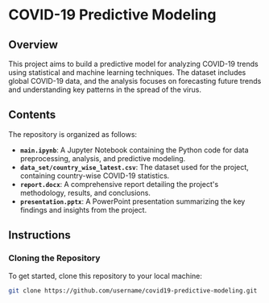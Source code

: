 # COVID-19 Predictive Modeling

## Overview
This project aims to build a predictive model for analyzing COVID-19 trends using statistical and machine learning techniques. The dataset includes global COVID-19 data, and the analysis focuses on forecasting future trends and understanding key patterns in the spread of the virus.

## Contents
The repository is organized as follows:

- **`main.ipynb`**: A Jupyter Notebook containing the Python code for data preprocessing, analysis, and predictive modeling.
- **`data_set/country_wise_latest.csv`**: The dataset used for the project, containing country-wise COVID-19 statistics.
- **`report.docx`**: A comprehensive report detailing the project's methodology, results, and conclusions.
- **`presentation.pptx`**: A PowerPoint presentation summarizing the key findings and insights from the project.

## Instructions
### Cloning the Repository
To get started, clone this repository to your local machine:
```bash
git clone https://github.com/username/covid19-predictive-modeling.git

